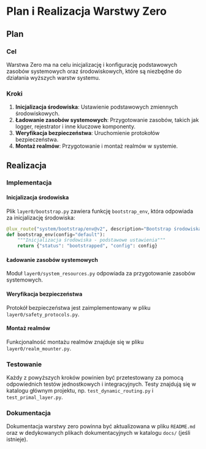 # Plan i Realizacja Warstwy Zero

## Plan

### Cel
Warstwa Zero ma na celu inicjalizację i konfigurację podstawowych zasobów systemowych oraz środowiskowych, które są niezbędne do działania wyższych warstw systemu.

### Kroki
1. **Inicjalizacja środowiska**: Ustawienie podstawowych zmiennych środowiskowych.
2. **Ładowanie zasobów systemowych**: Przygotowanie zasobów, takich jak logger, rejestrator i inne kluczowe komponenty.
3. **Weryfikacja bezpieczeństwa**: Uruchomienie protokołów bezpieczeństwa.
4. **Montaż realmów**: Przygotowanie i montaż realmów w systemie.

## Realizacja

### Implementacja

#### Inicjalizacja środowiska
Plik `layer0/bootstrap.py` zawiera funkcję `bootstrap_env`, która odpowiada za inicjalizację środowiska:

```python
@lux_route("system/bootstrap/env@v2", description="Bootstrap środowiska - podstawowe ustawienia")
def bootstrap_env(config="default"):
    """Inicjalizacja środowiska - podstawowe ustawienia"""
    return {"status": "bootstrapped", "config": config}
```

#### Ładowanie zasobów systemowych
Moduł `layer0/system_resources.py` odpowiada za przygotowanie zasobów systemowych. 

#### Weryfikacja bezpieczeństwa
Protokół bezpieczeństwa jest zaimplementowany w pliku `layer0/safety_protocols.py`.

#### Montaż realmów
Funkcjonalność montażu realmów znajduje się w pliku `layer0/realm_mounter.py`.

### Testowanie
Każdy z powyższych kroków powinien być przetestowany za pomocą odpowiednich testów jednostkowych i integracyjnych. Testy znajdują się w katalogu głównym projektu, np. `test_dynamic_routing.py` i `test_primal_layer.py`.

### Dokumentacja
Dokumentacja warstwy zero powinna być aktualizowana w pliku `README.md` oraz w dedykowanych plikach dokumentacyjnych w katalogu `docs/` (jeśli istnieje).
